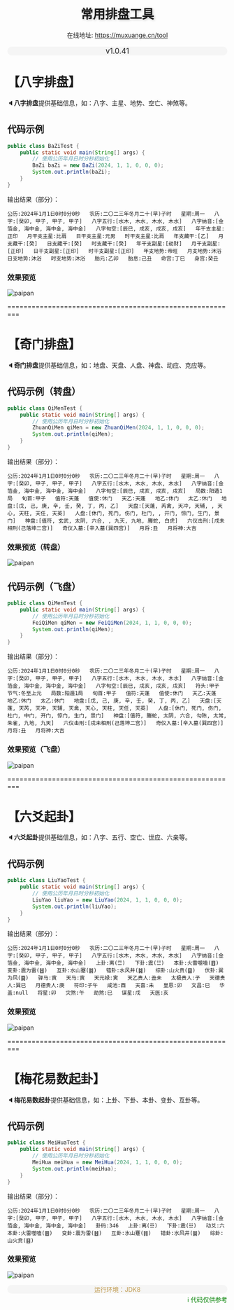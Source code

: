 <h1 align="center" style="text-shadow:2px 2px 5px rgb(200,200,200);">
    常用排盘工具
</h1>
<p align="center">
    在线地址:
    <a href="https://muxuange.cn/tool" target="_blank">
    	https://muxuange.cn/tool
    </a>
</p>
<p align="center" style="font-size:17px; background-color:rgb(245, 245, 245); border-radius:50px;">
    v1.0.41
</p>


# **【八字排盘】**

🔈<b>八字排盘</b>提供基础信息，如：八字、主星、地势、空亡、神煞等。

## 代码示例

```java
public class BaZiTest {
    public static void main(String[] args) {
        // 使用公历年月日时分秒初始化
        BaZi baZi = new BaZi(2024, 1, 1, 0, 0, 0);
        System.out.println(baZi);
    }
}
```

输出结果（部分）：

```
公历:2024年1月1日0时0分0秒   农历:二〇二三年冬月二十(早)子时   星期:周一   八字:[癸卯, 甲子, 甲子, 甲子]   八字五行:[水木, 木水, 木水, 木水]   八字纳音:[金箔金, 海中金, 海中金, 海中金]   八字旬空:[辰巳, 戌亥, 戌亥, 戌亥]   年干支主星:正印   月干支主星:比肩   日干支主星:元男   时干支主星:比肩   年支藏干:[乙]   月支藏干:[癸]   日支藏干:[癸]   时支藏干:[癸]   年干支副星:[劫财]   月干支副星:[正印]   日干支副星:[正印]   时干支副星:[正印]   年支地势:帝旺   月支地势:沐浴   日支地势:沐浴   时支地势:沐浴   胎元:乙卯   胎息:己丑   命宫:丁巳   身宫:癸丑
```

### 效果预览

![paipan](https://muxuange-pic.oss-cn-qingdao.aliyuncs.com/pic/fe3f733e-4541-499d-ba0e-42238f2e0c44.png)

=========================================================

# 【**奇门排盘**】

🔈<b>奇门排盘</b>提供基础信息，如：地盘、天盘、人盘、神盘、动应、克应等。

## 代码示例（转盘）

```java
public class QiMenTest {
    public static void main(String[] args) {
        // 使用公历年月日时分秒初始化
        ZhuanQiMen qiMen = new ZhuanQiMen(2024, 1, 1, 0, 0, 0);
        System.out.println(qiMen);
    }
}
```

输出结果（部分）：

```
公历:2024年1月1日0时0分0秒   农历:二〇二三年冬月二十(早)子时   星期:周一   八字:[癸卯, 甲子, 甲子, 甲子]   八字五行:[水木, 木水, 木水, 木水]   八字纳音:[金箔金, 海中金, 海中金, 海中金]   八字旬空:[辰巳, 戌亥, 戌亥, 戌亥]   局数:阳遁1局   旬首:甲子   值符:天蓬   值使:休门   天乙:天蓬   地乙:休门   太乙:休门   地盘:[戊, 己, 庚, 辛, 壬, 癸, 丁, 丙, 乙]   天盘:[天蓬, 芮禽, 天冲, 天辅, , 天心, 天柱, 天任, 天英]   人盘:[休门, 死门, 伤门, 杜门, , 开门, 惊门, 生门, 景门]   神盘:[值符, 玄武, 太阴, 六合, , 九天, 九地, 螣蛇, 白虎]   六仪击刑:[戌未相刑(己落坤二宫)]   奇仪入墓:[辛入墓(巽四宫)]   月将:丑   月将神:大吉
```

### 效果预览（转盘）

![paipan](https://muxuange-pic.oss-cn-qingdao.aliyuncs.com/pic/6ce3112f-e792-49ee-8058-1e58b3b3a568.png)

## 代码示例（飞盘）

```java
public class QiMenTest {
    public static void main(String[] args) {
        // 使用公历年月日时分秒初始化
        FeiQiMen qiMen = new FeiQiMen(2024, 1, 1, 0, 0, 0);
        System.out.println(qiMen);
    }
}
```

输出结果（部分）：

```
公历:2024年1月1日0时0分0秒   农历:二〇二三年冬月二十(早)子时   星期:周一   八字:[癸卯, 甲子, 甲子, 甲子]   八字五行:[水木, 木水, 木水, 木水]   八字纳音:[金箔金, 海中金, 海中金, 海中金]   八字旬空:[辰巳, 戌亥, 戌亥, 戌亥]   符头:甲子   节气:冬至上元   局数:阳遁1局   旬首:甲子   值符:天蓬   值使:休门   天乙:天蓬   地乙:休门   太乙:休门   地盘:[戊, 己, 庚, 辛, 壬, 癸, 丁, 丙, 乙]   天盘:[天蓬, 天芮, 天冲, 天辅, 天禽, 天心, 天柱, 天任, 天英]   人盘:[休门, 死门, 伤门, 杜门, 中门, 开门, 惊门, 生门, 景门]   神盘:[值符, 螣蛇, 太阴, 六合, 勾陈, 太常, 朱雀, 九地, 九天]   六仪击刑:[戌未相刑(己落坤二宫)]   奇仪入墓:[辛入墓(巽四宫)]   月将:丑   月将神:大吉
```

### 效果预览（飞盘）

![paipan](https://muxuange-pic.oss-cn-qingdao.aliyuncs.com/pic/c20de93a-f042-47b9-b10e-74aea07e3073.png)

=========================================================

# **【六爻起卦】**

🔈<b>六爻起卦</b>提供基础信息，如：八字、五行、空亡、世应、六亲等。

## 代码示例

```java
public class LiuYaoTest {
    public static void main(String[] args) {
        // 使用公历年月日时分秒初始化
        LiuYao liuYao = new LiuYao(2024, 1, 1, 0, 0, 0);
        System.out.println(liuYao);
    }
}
```

输出结果（部分）：

```
公历:2024年1月1日0时0分0秒   农历:二〇二三年冬月二十(早)子时   星期:周一   八字:[癸卯, 甲子, 甲子, 甲子]   八字五行:[水木, 木水, 木水, 木水]   八字纳音:[金箔金, 海中金, 海中金, 海中金]   上卦:离(☲)   下卦:震(☳)   本卦:火雷噬嗑(䷔)   变卦:震为雷(䷲)   互卦:水山蹇(䷦)   错卦:水风井(䷯)   综卦:山火贲(䷕)   伏卦:巽为风(䷸)   驿马:寅   天马:寅   天元禄:寅   天乙贵人:丑未   太极贵人:子   天德贵人:巽巳   月德贵人:庚   符印:子午   咸池:酉   天喜:未   皇恩:卯   文昌:巳   华盖:null   将星:卯   灾煞:午   劫煞:巳   谋星:戌   天医:亥
```

### 效果预览

![paipan](https://muxuange-pic.oss-cn-qingdao.aliyuncs.com/pic/53a9912a-7418-4053-9a36-bd0b931bdfbc.png)

=========================================================

# **【梅花易数起卦】**

🔈<b>梅花易数起卦</b>提供基础信息，如：上卦、下卦、本卦、变卦、互卦等。

## 代码示例

```java
public class MeiHuaTest {
    public static void main(String[] args) {
        // 使用公历年月日时分秒初始化
        MeiHua meiHua = new MeiHua(2024, 1, 1, 0, 0, 0);
        System.out.println(meiHua);
    }
}
```

输出结果（部分）：

```
公历:2024年1月1日0时0分0秒   农历:二〇二三年冬月二十(早)子时   星期:周一   八字:[癸卯, 甲子, 甲子, 甲子]   八字五行:[水木, 木水, 木水, 木水]   八字纳音:[金箔金, 海中金, 海中金, 海中金]   卦码:346   上卦:离(☲)   下卦:震(☳)   动爻:六   本卦:火雷噬嗑(䷔)   变卦:震为雷(䷲)   互卦:水山蹇(䷦)   错卦:水风井(䷯)   综卦:山火贲(䷕)
```

### 效果预览

![paipan](https://muxuange-pic.oss-cn-qingdao.aliyuncs.com/pic/929de5cb-761c-4505-97b5-429b359eaed1.png)

<p align="center" style="background-color:rgb(245, 245, 245); border-radius:50px; color:rgb(193, 155, 79);">
    运行环境：JDK8
</p>
<p align="right" style="margin:-11px 0 -11px 0; color:green;">
    ℹ 代码仅供参考
</p>
